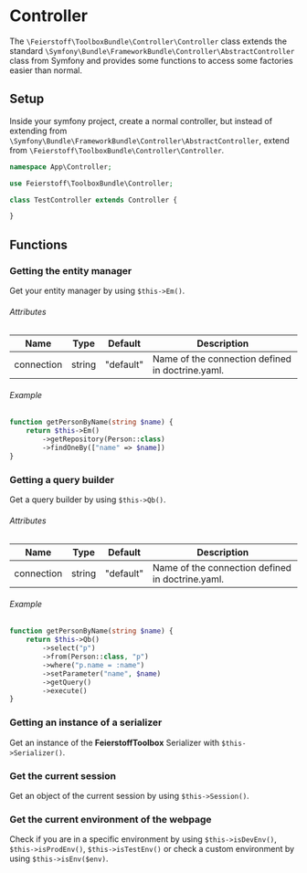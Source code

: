 # Controller

The `\Feierstoff\ToolboxBundle\Controller\Controller` class extends the standard
`\Symfony\Bundle\FrameworkBundle\Controller\AbstractController` class from Symfony and provides
some functions to access some factories easier than normal.

## Setup

Inside your symfony project, create a normal controller, but instead of extending from
`\Symfony\Bundle\FrameworkBundle\Controller\AbstractController`, extend from `\Feierstoff\ToolboxBundle\Controller\Controller`.

```php
namespace App\Controller;

use Feierstoff\ToolboxBundle\Controller;

class TestController extends Controller {

}
```

## Functions

### Getting the entity manager

Get your entity manager by using `$this->Em()`.

###### Attributes

| Name       | Type   | Default   | Description                                      |
| ---------- | ------ | --------- | ------------------------------------------------ |
| connection | string | "default" | Name of the connection defined in doctrine.yaml. |

###### Example

```php
function getPersonByName(string $name) {
    return $this->Em()
        ->getRepository(Person::class)
        ->findOneBy(["name" => $name])
}
```

### Getting a query builder

Get a query builder by using `$this->Qb()`.

###### Attributes

| Name       | Type   | Default   | Description                                      |
| ---------- | ------ | --------- | ------------------------------------------------ |
| connection | string | "default" | Name of the connection defined in doctrine.yaml. |

###### Example

```php
function getPersonByName(string $name) {
    return $this->Qb()
        ->select("p")
        ->from(Person::class, "p")
        ->where("p.name = :name")
        ->setParameter("name", $name)
        ->getQuery()
        ->execute()
}
```

### Getting an instance of a serializer

Get an instance of the **FeierstoffToolbox** Serializer with `$this->Serializer()`.

### Get the current session

Get an object of the current session by using `$this->Session()`.

### Get the current environment of the webpage

Check if you are in a specific environment by using `$this->isDevEnv()`, `$this->isProdEnv()`, `$this->isTestEnv()` or 
check a custom environment by using `$this->isEnv($env)`.